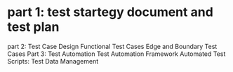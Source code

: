 # part 1: test startegy document and test plan
part 2: Test Case Design
         Functional Test Cases
           Edge and Boundary Test Cases
Part 3: Test Automation
           Test Automation Framework
             Automated Test Scripts:
               Test Data Management
